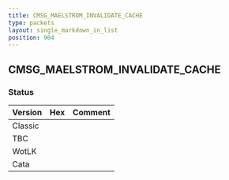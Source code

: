 ```yaml
---
title: CMSG_MAELSTROM_INVALIDATE_CACHE
type: packets
layout: single_markdown_in_list
position: 904
---
```


## CMSG_MAELSTROM_INVALIDATE_CACHE

### Status

Version | Hex | Comment
---------- | ---------- | ---------- 
Classic |  |  
TBC |  |  
WotLK |  |  
Cata |  |  
